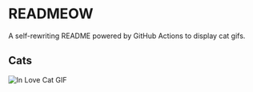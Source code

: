 # READMEOW

A self-rewriting README powered by GitHub Actions to display cat gifs.

## Cats

![In Love Cat GIF](https://media1.giphy.com/media/v1.Y2lkPTlhY2QwMmRhenl1aDhuYjZzenZmdDlzNnhjOHRlZGowNmhleWhpZGYxenRrdnB3dSZlcD12MV9naWZzX3NlYXJjaCZjdD1n/MDJ9IbxxvDUQM/200.gif)
